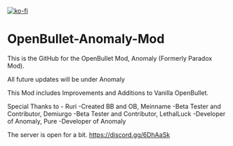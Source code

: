[![ko-fi](https://www.ko-fi.com/img/githubbutton_sm.svg)](https://ko-fi.com/I2I3XE8H)
# OpenBullet-Anomaly-Mod

This is the GitHub for the OpenBullet Mod, Anomaly (Formerly Paradox Mod).

All future updates will be under Anomaly

This Mod includes Improvements and Additions to Vanilla OpenBullet.

Special Thanks to - 
Ruri -Created BB and OB, 
Meinname -Beta Tester and Contributor, 
Demiurgo -Beta Tester and Contributor, 
LethalLuck -Developer of Anomaly, 
Pure -Developer of Anomaly

The server is open for a bit. https://discord.gg/6DhAaSk
